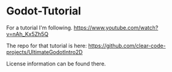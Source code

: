 # Godot-Tutorial
For a tutorial I'm following.
https://www.youtube.com/watch?v=nAh_Kx5Zh5Q

The repo for that tutorial is here:
https://github.com/clear-code-projects/UltimateGodotIntro2D

License information can be found there.
